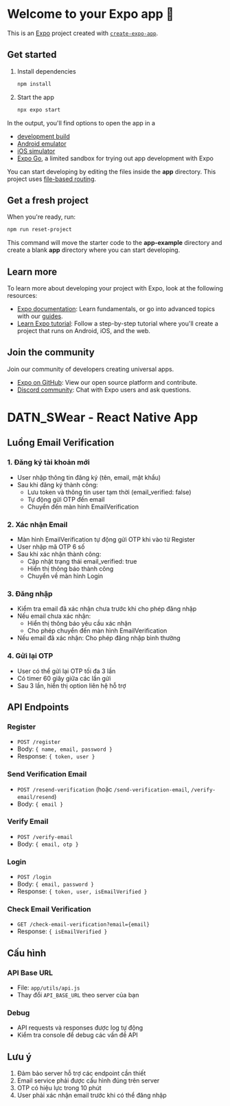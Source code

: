 # Welcome to your Expo app 👋

This is an [Expo](https://expo.dev) project created with [`create-expo-app`](https://www.npmjs.com/package/create-expo-app).

## Get started

1. Install dependencies

   ```bash
   npm install
   ```

2. Start the app

   ```bash
   npx expo start
   ```

In the output, you'll find options to open the app in a

- [development build](https://docs.expo.dev/develop/development-builds/introduction/)
- [Android emulator](https://docs.expo.dev/workflow/android-studio-emulator/)
- [iOS simulator](https://docs.expo.dev/workflow/ios-simulator/)
- [Expo Go](https://expo.dev/go), a limited sandbox for trying out app development with Expo

You can start developing by editing the files inside the **app** directory. This project uses [file-based routing](https://docs.expo.dev/router/introduction).

## Get a fresh project

When you're ready, run:

```bash
npm run reset-project
```

This command will move the starter code to the **app-example** directory and create a blank **app** directory where you can start developing.

## Learn more

To learn more about developing your project with Expo, look at the following resources:

- [Expo documentation](https://docs.expo.dev/): Learn fundamentals, or go into advanced topics with our [guides](https://docs.expo.dev/guides).
- [Learn Expo tutorial](https://docs.expo.dev/tutorial/introduction/): Follow a step-by-step tutorial where you'll create a project that runs on Android, iOS, and the web.

## Join the community

Join our community of developers creating universal apps.

- [Expo on GitHub](https://github.com/expo/expo): View our open source platform and contribute.
- [Discord community](https://chat.expo.dev): Chat with Expo users and ask questions.

# DATN_SWear - React Native App

## Luồng Email Verification

### 1. Đăng ký tài khoản mới
- User nhập thông tin đăng ký (tên, email, mật khẩu)
- Sau khi đăng ký thành công:
  - Lưu token và thông tin user tạm thời (email_verified: false)
  - Tự động gửi OTP đến email
  - Chuyển đến màn hình EmailVerification

### 2. Xác nhận Email
- Màn hình EmailVerification tự động gửi OTP khi vào từ Register
- User nhập mã OTP 6 số
- Sau khi xác nhận thành công:
  - Cập nhật trạng thái email_verified: true
  - Hiển thị thông báo thành công
  - Chuyển về màn hình Login

### 3. Đăng nhập
- Kiểm tra email đã xác nhận chưa trước khi cho phép đăng nhập
- Nếu email chưa xác nhận:
  - Hiển thị thông báo yêu cầu xác nhận
  - Cho phép chuyển đến màn hình EmailVerification
- Nếu email đã xác nhận: Cho phép đăng nhập bình thường

### 4. Gửi lại OTP
- User có thể gửi lại OTP tối đa 3 lần
- Có timer 60 giây giữa các lần gửi
- Sau 3 lần, hiển thị option liên hệ hỗ trợ

## API Endpoints

### Register
- `POST /register`
- Body: `{ name, email, password }`
- Response: `{ token, user }`

### Send Verification Email
- `POST /resend-verification` (hoặc `/send-verification-email`, `/verify-email/resend`)
- Body: `{ email }`

### Verify Email
- `POST /verify-email`
- Body: `{ email, otp }`

### Login
- `POST /login`
- Body: `{ email, password }`
- Response: `{ token, user, isEmailVerified }`

### Check Email Verification
- `GET /check-email-verification?email={email}`
- Response: `{ isEmailVerified }`

## Cấu hình

### API Base URL
- File: `app/utils/api.js`
- Thay đổi `API_BASE_URL` theo server của bạn

### Debug
- API requests và responses được log tự động
- Kiểm tra console để debug các vấn đề API

## Lưu ý

1. Đảm bảo server hỗ trợ các endpoint cần thiết
2. Email service phải được cấu hình đúng trên server
3. OTP có hiệu lực trong 10 phút
4. User phải xác nhận email trước khi có thể đăng nhập

